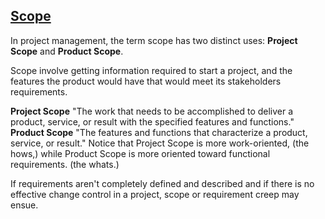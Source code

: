 [Scope](https://en.wikipedia.org/wiki/Scope_(project_management))
----------------------------------------
In project management, the term scope has two distinct uses: **Project Scope** and **Product Scope**.

Scope involve getting information required to start a project, and the features the product would have that would meet its stakeholders requirements.

**Project Scope**
"The work that needs to be accomplished to deliver a product, service, or result with the specified features and functions."
**Product Scope**
"The features and functions that characterize a product, service, or result."
Notice that Project Scope is more work-oriented, (the hows,) while Product Scope is more oriented toward functional requirements. (the whats.)

If requirements aren't completely defined and described and if there is no effective change control in a project, scope or requirement creep may ensue.
